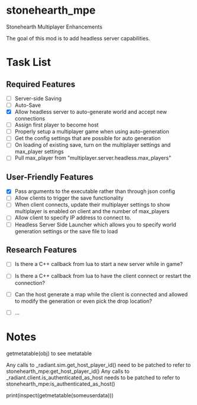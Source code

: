 # stonehearth_mpe 
Stonehearth Multiplayer Enhancements

The goal of this mod is to add headless server capabilities.

# Task List

## Required Features 

- [ ] Server-side Saving
- [ ] Auto-Save 
- [X] Allow headless server to auto-generate world and accept new connections
- [ ] Assign first player to become host
- [ ] Properly setup a multiplayer game when using auto-generation
- [ ] Get the config settings that are possible for auto generation
- [ ] On loading of existing save, turn on the multiplayer settings and max_player settings
- [ ] Pull max_player from "multiplayer.server.headless.max_players"

## User-Friendly Features

- [X] Pass arguments to the executable rather than through json config
- [ ] Allow clients to trigger the save functionality
- [ ] When client connects, update their multiplayer settings to show multiplayer is enabled on client and the number of max_players
- [ ] Allow client to specify IP address to connect to.
- [ ] Headless Server Side Launcher which allows you to specify world generation settings or the save file to load

## Research Features

- [ ] Is there a C++ callback from lua to start a new server while in game?
- [ ] Is there a C++ callback from lua to have the client connect or restart the connection?
- [ ] Can the host generate a map while the client is connected and allowed to modify the generation or even pick the drop location?
- [ ] ...


# Notes
getmetatable(obj) to see metatable

Any calls to _radiant.sim.get_host_player_id() need to be patched to refer to stonehearth_mpe:get_host_player_id()
Any calls to _radiant.client.is_authenticated_as_host needs to be patched to refer to stonehearth_mpe:is_authenticated_as_host()

print(inspect(getmetatable(someuserdata)))
